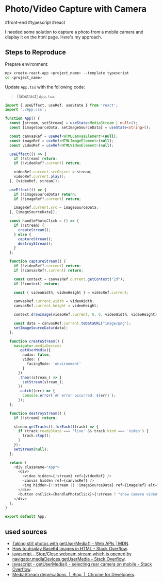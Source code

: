 # Photo/Video Capture with Camera
#front-end #typescript #react

I needed some solution to capture a photo from a mobile camera and display it on the html page. Here's my approach.

## Steps to Reproduce

Prepare environment:

```sh
npx create-react-app <project_name> --template typescript
cd <project_name>
```

Update `App.tsx` with the following code:

> [!abstract] `App.tsx`:
```ts
import { useEffect, useRef, useState } from 'react';
import './App.css';

function App() {
  const [stream, setStream] = useState<MediaStream | null>();
  const [imageSourceData, setImageSourceData] = useState<string>();

  const canvasRef = useRef<HTMLCanvasElement>(null);
  const imageRef = useRef<HTMLImageElement>(null);
  const videoRef = useRef<HTMLVideoElement>(null);

  useEffect(() => {
    if (!stream) return;
    if (!videoRef?.current) return;

    videoRef.current.srcObject = stream;
    videoRef.current.play();
  }, [videoRef, stream]);

  useEffect(() => {
    if (!imageSourceData) return;
    if (!imageRef?.current) return;

    imageRef.current.src = imageSourceData;
  }, [imageSourceData]);

  const handlePhotoClick = () => {
    if (!stream) {
      createStream();
    } else {
      captureStream();
      destroyStream();
    }
  };

  function captureStream() {
    if (!videoRef?.current) return;
    if (!canvasRef?.current) return;

    const context = canvasRef.current.getContext("2d");
    if (!context) return;

    const { videoWidth, videoHeight } = videoRef.current;

    canvasRef.current.width = videoWidth;
    canvasRef.current.height = videoHeight;

    context.drawImage(videoRef.current, 0, 0, videoWidth, videoHeight);

    const data = canvasRef.current.toDataURL("image/png");
    setImageSourceData(data);
  };

  function createStream() {
    navigator.mediaDevices
      .getUserMedia({
        audio: false,
        video: {
          facingMode: 'environment'
        }
      })
      .then((stream_) => {
        setStream(stream_);
      })
      .catch((err) => {
        console.error(`An error occurred: ${err}`);
      });
  };

  function destroyStream() {
    if (!stream) return;

    stream.getTracks().forEach((track) => {
      if (track.readyState === 'live' && track.kind === 'video') {
        track.stop();
      }
    });
    setStream(null);
  };

  return (
    <div className="App">
      <div>
        <video hidden={!stream} ref={videoRef} />
        <canvas hidden ref={canvasRef} />
        <img hidden={!!stream || !imageSourceData} ref={imageRef} alt="The screen capture will appear in this box." />
      </div>
      <button onClick={handlePhotoClick}>{!stream ? "show camera video" : "capture photo"}</button>
    </div>
  );
}

export default App;

```

## used sources
- [Taking still photos with getUserMedia() - Web APIs | MDN](https://developer.mozilla.org/en-US/docs/Web/API/Media_Capture_and_Streams_API/Taking_still_photos).
- [How to display Base64 images in HTML - Stack Overflow](https://stackoverflow.com/questions/8499633/how-to-display-base64-images-in-html).
- [javascript - Stop/Close webcam stream which is opened by navigator.mediaDevices.getUserMedia - Stack Overflow](https://stackoverflow.com/questions/11642926/stop-close-webcam-stream-which-is-opened-by-navigator-mediadevices-getusermedia).
- [javascript - getUserMedia() - selecting rear camera on mobile - Stack Overflow](https://stackoverflow.com/questions/52812091/getusermedia-selecting-rear-camera-on-mobile).
- [MediaStream deprecations  |  Blog  |  Chrome for Developers](https://developer.chrome.com/blog/mediastream-deprecations?hl=en#stop-ended-and-active).
